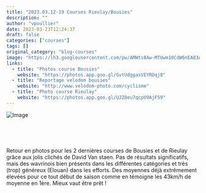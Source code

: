 ```yaml
---
title: "2023.03.12-19 Courses Rieulay/Bousies"
description: ""
author: "vpoullier"
date: 2023-03-23T12:24:37
draft: false
categories: ["courses"]
tags: []
original_category: "blog-courses"
image: "https://lh3.googleusercontent.com/pw/AMWts8Aw-MTUwm10CdW6nEA83ACwJoKDvNdxVmUTZw1HUr2tD7xNY4zPj2WR1PvErjorhaQfFFaslluMGWEYXX3HBVDtrP-mjuSKjPjyqViU0tVs2dcAEkqJPpDNjDjHBUVSmGKiOt1Vz5ms37ewtlDvjUbSLw=w861-h1013-s-no?authuser=0"
links:
  - title: "Photos course Bousies"
    website: "https://photos.app.goo.gl/GvtUdggasVEYRDqj8"
  - title: "Reportage velodom bousies"
    website: "http://www.velodom-photo.com/cyclisme"
  - title: "Photo course Rieulay"
    website: "https://photos.app.goo.gl/UJZ8eu7qcpU9AjF59"
---
```


![Image](https://lh3.googleusercontent.com/pw/AMWts8AqE5kf_7NGvoBKlkp08NyL6ekxuCu6OXG4edoElivuZ0oemYBHK9r57qPkJMlmPjlZ4CbFE_OLx-bfYlWsKqUYzqaFHo4UCDgnL3UYoDmp8XAKFyv0PhyJJM6taYSO6G3iCkpUQvBvcaLI-WqBM9eEDw=w1234-h1013-s-no?authuser=0)

&nbsp;

&nbsp;

Retour en photos pour les 2 dernières courses de Bousies et de Rieulay grâce aux jolis clichés de David Van staen. Pas de résultats significatifs, mais des wavrinois bien présents dans les différentes catégories et très (trop) généreux (Elouan) dans les efforts. Des moyennes déjà extrêmement élevées pour ce tout début de saison comme en témoigne les 43km/h de moyenne en 1ère. Mieux vaut être prêt&nbsp;!